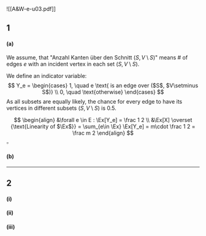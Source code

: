![[A&W-e-u03.pdf]]


## 1
#### (a)
We assume, that "Anzahl Kanten über den Schnitt ($S, V\setminus S$)" means \# of edges $e$ with an incident vertex in each set ($S, V \setminus S$).

We define an indicator variable:
$$
Y_e =
\begin{cases}
1, \quad e \text{ is an edge over ($S$, $V\setminus S$)} \\
0, \quad \text{otherwise}
\end{cases}
$$
As all subsets are equally likely, the chance for every edge to have its vertices in different subsets $(S, V\setminus S)$ is $0.5$.

$$
\begin{align}
&\forall e \in E : \Ex[Y_e] = \frac 1 2 \\
&\Ex[X] \overset {\text{Linearity of $\Ex$}} = \sum_{e\in \Ex} \Ex[Y_e] = m\cdot \frac 1 2 = \frac m 2
\end{align}
$$
$\square$

#### (b)

---

## 2
#### (i)




#### (ii)





#### (iii)
